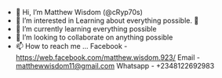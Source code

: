 - 👋 Hi, I’m Matthew Wisdom (@cRyp70s)
- 👀 I’m interested in Learning about everything possible. 👀
- 🌱 I’m currently learning everything possible
- 💞️ I’m looking to collaborate on anything possible
- 📫 How to reach me ...
Facebook - https://web.facebook.com/matthew.wisdom.923/
Email - matthewwisdom11@gmail.com
Whatsapp - +2348122692983
